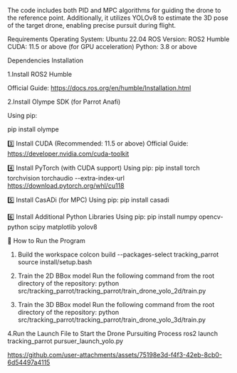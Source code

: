 The code includes both PID and MPC algorithms for guiding the drone to the reference point. 
Additionally, it utilizes YOLOv8 to estimate the 3D pose of the target drone, enabling precise pursuit during flight.

Requirements
Operating System: Ubuntu 22.04
ROS Version: ROS2 Humble
CUDA: 11.5 or above (for GPU acceleration)
Python: 3.8 or above

Dependencies Installation

1.Install ROS2 Humble

Official Guide: https://docs.ros.org/en/humble/Installation.html

2.Install Olympe SDK (for Parrot Anafi)

Using pip:

pip install olympe

3️⃣ Install CUDA (Recommended: 11.5 or above)
Official Guide: https://developer.nvidia.com/cuda-toolkit

4️⃣ Install PyTorch (with CUDA support)
Using pip:
pip install torch torchvision torchaudio --extra-index-url https://download.pytorch.org/whl/cu118

5️⃣ Install CasADi (for MPC)
Using pip:
pip install casadi

6️⃣ Install Additional Python Libraries
Using pip:
pip install numpy opencv-python scipy matplotlib yolov8

🚀 How to Run the Program
1. Build the workspace
colcon build --packages-select tracking_parrot
source install/setup.bash

2. Train the 2D BBox model
Run the following command from the root directory of the repository:
python src/tracking_parrot/tracking_parrot/train_drone_yolo_2d/train.py

3. Train the 3D BBox model
Run the following command from the root directory of the repository:
python src/tracking_parrot/tracking_parrot/train_drone_yolo_3d/train.py

4.Run the Launch File to Start the Drone Pursuiting Process
ros2 launch tracking_parrot pursuer_launch_yolo.py

https://github.com/user-attachments/assets/75198e3d-f4f3-42eb-8cb0-6d54497a4115

